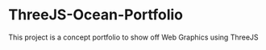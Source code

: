 # ThreeJS-Ocean-Portfolio
This project is a concept portfolio to show off Web Graphics using ThreeJS
